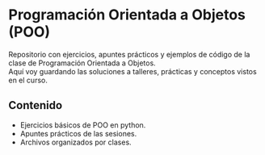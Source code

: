 # Programación Orientada a Objetos (POO)

Repositorio con ejercicios, apuntes prácticos y ejemplos de código de la clase de Programación Orientada a Objetos.  
Aquí voy guardando las soluciones a talleres, prácticas y conceptos vistos en el curso.

## Contenido

- Ejercicios básicos de POO en python.
- Apuntes prácticos de las sesiones.
- Archivos organizados por clases.
